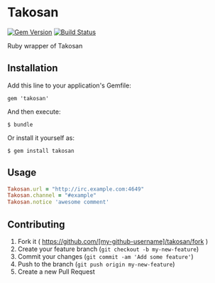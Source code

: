 # Takosan

[![Gem Version](https://badge.fury.io/rb/takosan.png)](http://badge.fury.io/rb/takosan)
[![Build Status](https://travis-ci.org/pepabo/takosan.png?branch=master)](https://travis-ci.org/pepabo/takosan)

Ruby wrapper of Takosan

## Installation

Add this line to your application's Gemfile:

    gem 'takosan'

And then execute:

    $ bundle

Or install it yourself as:

    $ gem install takosan

## Usage

```ruby
Takosan.url = "http://irc.example.com:4649"
Takosan.channel = "#example"
Takosan.notice 'awesome comment'
```

## Contributing

1. Fork it ( https://github.com/[my-github-username]/takosan/fork )
2. Create your feature branch (`git checkout -b my-new-feature`)
3. Commit your changes (`git commit -am 'Add some feature'`)
4. Push to the branch (`git push origin my-new-feature`)
5. Create a new Pull Request
